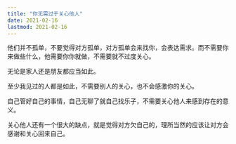 ```yaml
---
title: "你无需过于关心他人"
date: 2021-02-16
lastmod: 2021-02-16
---
```


他们并不孤单，不要觉得对方孤单，对方孤单会来找你，会表达需求。而不需要你来做些什么，他需要你你就做，不需要就不过度关心。

无论是家人还是朋友都应当如此。

至少我见过的人都是如此，不需要别人的关心，也不会感激你的关心。

自己管好自己的事情，自己无聊了就自己找乐子，不需要关心他人来感到存在的意义。

关心他人还有一个很大的缺点，就是觉得对方欠自己的，理所当然的应该让对方会感谢和关心回来自己。
